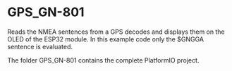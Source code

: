 # GPS_GN-801
Reads the NMEA sentences from a GPS decodes and displays them
on the OLED of the ESP32 module.
In this example code only the $GNGGA sentence is evaluated.

The folder GPS_GN-801 contains the complete PlatformIO project.
